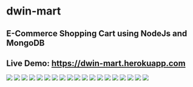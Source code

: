# dwin-mart
## E-Commerce Shopping Cart using NodeJs and MongoDB
## Live Demo: https://dwin-mart.herokuapp.com

<img src="/demo_images/0.png">

<img src="/demo_images/1.png">

<img src="/demo_images/2.png">

<img src="/demo_images/3.png">

<img src="/demo_images/4.png">

<img src="/demo_images/5.png">

<img src="/demo_images/6.png">

<img src="/demo_images/7.png">

<img src="/demo_images/8.png">

<img src="/demo_images/9.png">

<img src="/demo_images/10.png">

<img src="/demo_images/11.png">

<img src="/demo_images/12.png">

<img src="/demo_images/13.png">

<img src="/demo_images/14.png">

<img src="/demo_images/15.png">

<img src="/demo_images/16.png">

<img src="/demo_images/17.png">

<img src="/demo_images/18.png">